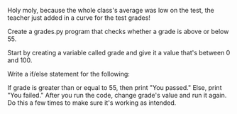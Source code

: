 Holy moly, because the whole class's average was low on the test, the teacher just added in a curve for the test grades!

Create a grades.py program that checks whether a grade is above or below 55.

Start by creating a variable called grade and give it a value that's between 0 and 100.

Write a if/else statement for the following:

If grade is greater than or equal to 55, then print "You passed."
Else, print "You failed."
After you run the code, change grade's value and run it again. Do this a few times to make sure it's working as intended.